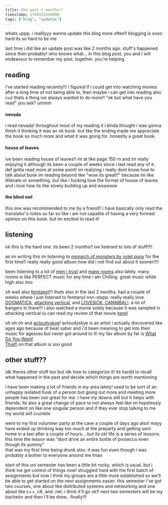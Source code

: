 ```yaml
---
title: the past 2 months!!
timestamp: 1740122544000
tags: ["blog", "updates"]
---
```


whats uppp. i realllyyy wanna update this blog more often!! blogging is sooo hard its so hard to be me

last time i did like an update post was like 2 months ago. stuff's happened since then probably! who knows what... in this blog post, you and i will endeavour to remember my past. together. you're helping.

## reading
i've started reading recently!!! i figured if i could get into watching movies after a long time of not being able to, then maybe i can get into reading also cuz thats a thing ive always wanted to do more!! "ok but what have you read" you ask? ummm

#### nevada
i read nevada! throughout most of my reading it i kinda thought i was gonna finish it thinking it was an ok book. but like the ending made me appreciate the book so much more and what it was going for. honestly a great book.

#### house of leaves
ive been reading house of leaves!! im at like page 150 rn and im really enjoying it although its been a couple of weeks since i last read any of it. def gotta read more at some point! im realizing i really dont know how to talk about book im reading beyond like "wow its great!!" because im like illiterate or something. but like i fucking love the format of house of leaves and i love how its like slowly building up and woawww

#### the blind owl
this one was recommended to me by a friend!! i have basically only read the translator's notes so far so like i am not capable of having a very formed opinion on this book. but im excited to read it!

## listening
ok this is the hard one. its been 2 months!! ive listened to lots of stuff!!!!

as im writing this im listening to [monarch of monsters by vylet pony](https://vyletpony.bandcamp.com/album/monarch-of-monsters) for the first time!! really really good album how did i not find out about it sooner!!!!

been listening to a lot of [men i trust](https://menitrust.bandcamp.com/album/oncle-jazz) and [many rooms](https://manyrooms.bandcamp.com/album/hollow-body) also lately. many rooms is like PERFECT music for any time i am Chilling. great music while high also imo

oh wait also [femtanyl](https://femtanyl.bandcamp.com/)!!! thats also in the last 2 months. had a couple of weeks where i just listened to femtanyl non-stopp. really really love [DOGMATICA](https://femtanyl.bandcamp.com/track/dogmatica), [attacking vertical](https://femtanyl.bandcamp.com/track/attacking-vertical-2), and [LOVESICK, CANNIBAL!](https://femtanyl.bandcamp.com/track/lovesick-cannibal-feat-takihasdied). a lot of bangers in there!!! i also watched a movie solely because it was sampled in attacking vertical (u can read my review of that movie [here](https://comforttiger.space/watching/creep/))

oh oh oh and [acloudyskye](https://acloudyskye.bandcamp.com/music)! acloudyskye is an artist i actually discovered like ages ago because of beat saber and i'd been meaning to get into their music for agessss but never got around to it! my fav album by far is [What Do You Want!](https://acloudyskye.bandcamp.com/album/what-do-you-want)  
[Thief!](https://acloudyskye.bandcamp.com/track/thief) on that album is soo good

## other stuff??
idk theres other stuff too but idk how to categorize it! its hardd to recall what happened in the past and decide which things are worth mentioning

i have been making a lot of friends in my area lately! used to be sort of an unhappy isolated husk of a person but going out more and meeting more people has been soo great for me. i have my downs still but it helps with friends. its also a great change of pace to not always feel like im hopelessly dependent on like one singular person and if they ever stop talking to me my world will crumble

went to my first volunteer party at the cave a couple of days ago also! mayy have ended up drinking way too much at the preparty and getting sent home in a taxi after a couple of hours... but its ok! life is a series of lessons. this time the lesson was "dont drink an entire bottle of prosecco even though its yummy"  
that was my first time being drunk also. it was fun even though i was probably a bother to everyone around me lmao

start of this uni semester has been a little bit rocky, which is usual. but i think ive got control of things now! struggled hard with the first batch of assignments but now i think my groups are a little more established so we'll be able to get started on the next assignments easier. this semester i've got two courses, one about like distributed systems and networking and one about like c++, c#, and .net. i think it'll go ok!! next two semesters will be my bachelor and then i'll be done.. finally!!!